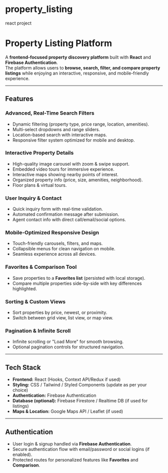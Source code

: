 # property_listing
react project


# Property Listing Platform

A **frontend-focused property discovery platform** built with **React** and **Firebase Authentication**.  
The platform allows users to **browse, search, filter, and compare property listings** while enjoying an interactive, responsive, and mobile-friendly experience.  

---

## Features

### Advanced, Real-Time Search Filters
- Dynamic filtering (property type, price range, location, amenities).
- Multi-select dropdowns and range sliders.
- Location-based search with interactive maps.
- Responsive filter system optimized for mobile and desktop.

### Interactive Property Details
- High-quality image carousel with zoom & swipe support.
- Embedded video tours for immersive experience.
- Interactive maps showing nearby points of interest.
- Organized property info (price, size, amenities, neighborhood).
- Floor plans & virtual tours.

### User Inquiry & Contact
- Quick inquiry form with real-time validation.
- Automated confirmation message after submission.
- Agent contact info with direct call/email/social options.

### Mobile-Optimized Responsive Design
- Touch-friendly carousels, filters, and maps.
- Collapsible menus for clean navigation on mobile.
- Seamless experience across all devices.

### Favorites & Comparison Tool
- Save properties to a **Favorites list** (persisted with local storage).
- Compare multiple properties side-by-side with key differences highlighted.

### Sorting & Custom Views
- Sort properties by price, newest, or proximity.
- Switch between grid view, list view, or map view.

### Pagination & Infinite Scroll
- Infinite scrolling or "Load More" for smooth browsing.
- Optional pagination controls for structured navigation.

---

## Tech Stack

- **Frontend:** React (Hooks, Context API/Redux if used)
- **Styling:** CSS / Tailwind / Styled Components (update as per your choice)
- **Authentication:** Firebase Authentication
- **Database (optional):** Firebase Firestore / Realtime DB (if used for listings)
- **Maps & Location:** Google Maps API / Leaflet (if used)

---

## Authentication
- User login & signup handled via **Firebase Authentication**.
- Secure authentication flow with email/password or social logins (if enabled).
- Protected routes for personalized features like **Favorites** and **Comparison**.





